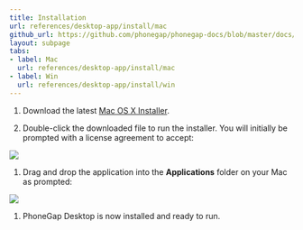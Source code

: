 ```yaml
---
title: Installation
url: references/desktop-app/install/mac
github_url: https://github.com/phonegap/phonegap-docs/blob/master/docs/3-references/desktop-app/1-install/1-mac.html.md
layout: subpage
tabs:
- label: Mac
  url: references/desktop-app/install/mac
- label: Win
  url: references/desktop-app/install/win  
---
```


1. Download the latest [Mac OS X Installer](https://github.com/phonegap/phonegap-app-desktop/releases/download/0.3.2/PhoneGapDesktop.dmg).

1. Double-click the downloaded file to run the installer. You will initially be prompted with a license agreement to accept:

  ![](/images/license-agreement.png)

1. Drag and drop the application into the **Applications** folder on your Mac as prompted:

  ![](/images/drag-to-apps-folder.png)

1. PhoneGap Desktop is now installed and ready to run.
